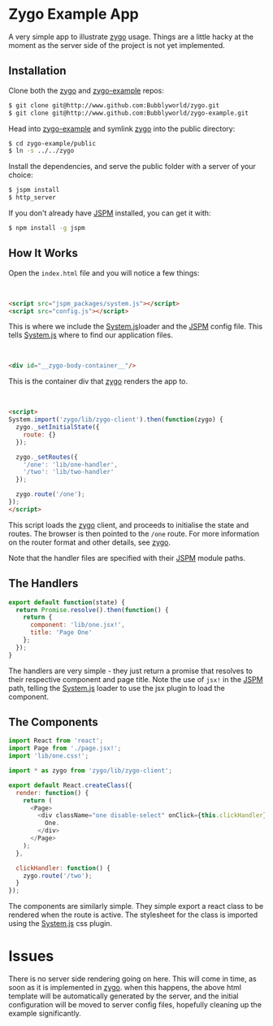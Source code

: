 # Zygo Example App

A very simple app to illustrate [zygo](http://www.github.com/Bubblyworld/zygo)  usage. Things are a little hacky at the moment as the server side of the project is not yet implemented.

## Installation

Clone both the [zygo](http://www.github.com/Bubblyworld/zygo) and [zygo-example](http://www.github.com/Bubblyworld/zygo-example) repos:

``` sh
$ git clone git@http://www.github.com:Bubblyworld/zygo.git
$ git clone git@http://www.github.com:Bubblyworld/zygo-example.git
```

Head into [zygo-example](http://www.github.com/Bubblyworld/zygo-example) and symlink [zygo](http://www.github.com/Bubblyworld/zygo) into the public directory:
``` sh
$ cd zygo-example/public
$ ln -s ../../zygo
```

Install the dependencies, and serve the public folder with a server of your choice:
``` sh
$ jspm install
$ http_server
```

If you don't already have [JSPM](http://www.github.com/jspm/jspm-cli) installed, you can get it with:
``` sh
$ npm install -g jspm
```

## How It Works

Open the `index.html` file and you will notice a few things:

<br />

``` html
<script src="jspm_packages/system.js"></script>
<script src="config.js"></script>
```
This is where we include the [System.js](githubb.com/systemjs/systemjs)loader and the [JSPM](http://www.github.com/jspm/jspm-cli) config file. This tells [System.js](githubb.com/systemjs/systemjs) where to find our application files.

<br />

``` html
<div id="__zygo-body-container__"/>
```
This is the container div that [zygo](http://www.github.com/Bubblyworld/zygo) renders the app to.

<br />

``` html
<script>
System.import('zygo/lib/zygo-client').then(function(zygo) {
  zygo._setInitialState({
    route: {}
  });

  zygo._setRoutes({
    '/one': 'lib/one-handler',
    '/two': 'lib/two-handler'
  });

  zygo.route('/one');
});
</script>
```
This script loads the [zygo](http://www.github.com/Bubblyworld/zygo) client, and proceeds to initialise the state and routes. The browser is then pointed to the `/one` route. For more information on the router format and other details, see [zygo](http://www.github.com/Bubblyworld/zygo).

Note that the handler files are specified with their [JSPM](http://www.github.com/jspm/jspm-cli) module paths.

## The Handlers
``` javascript
export default function(state) {
  return Promise.resolve().then(function() {
    return {
      component: 'lib/one.jsx!',
      title: 'Page One'
    };
  });
}
```
The handlers are very simple - they just return a promise that resolves to their respective component and page title. Note the use of `jsx!` in the [JSPM](http://www.github.com/jspm/jspm-cli) path, telling the [System.js](githubb.com/systemjs/systemjs) loader to use the jsx plugin to load the component.

## The Components
``` javascript
import React from 'react';
import Page from './page.jsx!';
import 'lib/one.css!';

import * as zygo from 'zygo/lib/zygo-client';

export default React.createClass({
  render: function() {
    return (
      <Page>
        <div className="one disable-select" onClick={this.clickHandler}>
          One.
        </div>
      </Page>
    );
  },

  clickHandler: function() {
    zygo.route('/two');
  }
});
```
The components are similarly simple. They simple export a react class to be rendered when the route is active. The stylesheet for the class is imported using the [System.js](githubb.com/systemjs/systemjs) css plugin.

# Issues

There is no server side rendering going on here. This will come in time, as soon as it is implemented in [zygo](http://www.github.com/Bubblyworld/zygo). when this happens, the above html template will be automatically generated by the server, and the initial configuration will be moved to server config files, hopefully cleaning up the example significantly.
